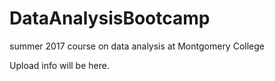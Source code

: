 # DataAnalysisBootcamp
summer 2017 course on data analysis at Montgomery College

Upload info will be here.
